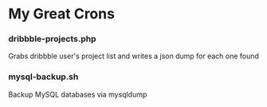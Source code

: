 # My Great Crons

### dribbble-projects.php
Grabs dribbble user's project list and writes a json dump for each one found

### mysql-backup.sh
Backup MySQL databases via mysqldump